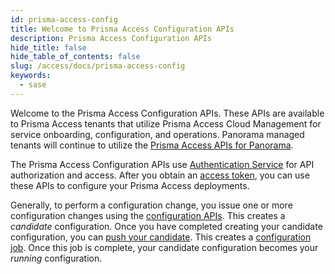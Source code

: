 ```yaml
---
id: prisma-access-config
title: Welcome to Prisma Access Configuration APIs
description: Prisma Access Configuration APIs
hide_title: false
hide_table_of_contents: false
slug: /access/docs/prisma-access-config
keywords:
  - sase
---
```


Welcome to the Prisma Access Configuration APIs. These APIs are available to Prisma Access tenants that utilize
Prisma Access Cloud Management for service onboarding, configuration, and operations. Panorama managed tenants
will continue to utilize the [Prisma Access APIs for Panorama](https://docs.paloaltonetworks.com/prisma/prisma-access/prisma-access-panorama-admin/prisma-access-overview/prisma-access-apis).

The Prisma Access Configuration APIs use [Authentication Service](/sase/api/auth) for API authorization and access.
After you obtain an [access token](/sase/docs/access-tokens),
you can use these APIs to configure your Prisma Access deployments.

Generally, to perform a configuration change, you issue one or more configuration
changes using the [configuration APIs](/access/api/prisma-access-config). This creates
a _candidate_ configuration. Once you have completed creating your candidate configuration,
you can [push your candidate](/access/api/prisma-access-config/post-sse-config-v-1-config-versions-candidate-push). This creates a [configuration job](/access/api/prisma-access-config/get-sse-config-v-1-jobs-id).
Once this job is complete, your candidate configuration becomes your _running_ configuration.
